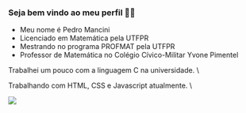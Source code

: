 ### Seja bem vindo ao meu perfil 👨‍🏫

- Meu nome é Pedro Mancini
- Licenciado em Matemática pela UTFPR
- Mestrando no programa PROFMAT pela UTFPR
- Professor de Matemática no Colégio Cívico-Militar Yvone Pimentel

Trabalhei um pouco com a linguagem C na universidade.
\

Trabalhando com HTML, CSS e Javascript atualmente.
\

![](https://media1.tenor.com/m/4ho5rKl9UtYAAAAd/dog-doggo.gif)
